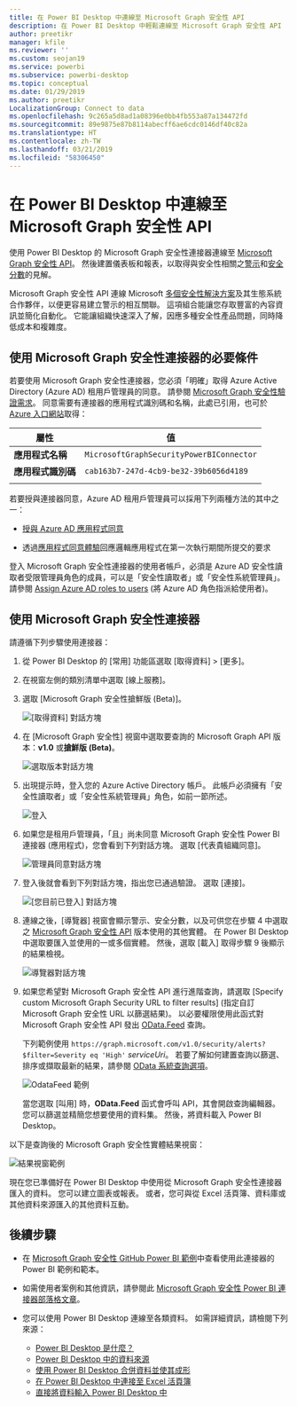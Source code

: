 ```yaml
---
title: 在 Power BI Desktop 中連線至 Microsoft Graph 安全性 API
description: 在 Power BI Desktop 中輕鬆連線至 Microsoft Graph 安全性 API
author: preetikr
manager: kfile
ms.reviewer: ''
ms.custom: seojan19
ms.service: powerbi
ms.subservice: powerbi-desktop
ms.topic: conceptual
ms.date: 01/29/2019
ms.author: preetikr
LocalizationGroup: Connect to data
ms.openlocfilehash: 9c265a5d8ad1a08396e0bb4fb553a87a134472fd
ms.sourcegitcommit: 89e9875e87b8114abecff6ae6cdc0146df40c82a
ms.translationtype: HT
ms.contentlocale: zh-TW
ms.lasthandoff: 03/21/2019
ms.locfileid: "58306450"
---
```

# <a name="connect-to-the-microsoft-graph-security-api-in-power-bi-desktop"></a>在 Power BI Desktop 中連線至 Microsoft Graph 安全性 API

使用 Power BI Desktop 的 Microsoft Graph 安全性連接器連線至 [Microsoft Graph 安全性 API](https://aka.ms/graphsecuritydocs)。 然後建置儀表板和報表，以取得與安全性相關之[警示](https://docs.microsoft.com/graph/api/resources/alert?view=graph-rest-1.0)和[安全分數](https://docs.microsoft.com/graph/api/resources/securescores?view=graph-rest-beta)的見解。

Microsoft Graph 安全性 API 連線 Microsoft [多個安全性解決方案](https://aka.ms/graphsecurityalerts)及其生態系統合作夥伴，以便更容易建立警示的相互關聯。 這項組合能讓您存取豐富的內容資訊並簡化自動化。 它能讓組織快速深入了解，因應多種安全性產品問題，同時降低成本和複雜度。

## <a name="prerequisites-to-use-the-microsoft-graph-security-connector"></a>使用 Microsoft Graph 安全性連接器的必要條件

若要使用 Microsoft Graph 安全性連接器，您必須「明確」取得 Azure Active Directory (Azure AD) 租用戶管理員的同意。 請參閱 [Microsoft Graph 安全性驗證需求](https://aka.ms/graphsecurityauth)。
同意需要有連接器的應用程式識別碼和名稱，此處已引用，也可於 [Azure 入口網站](https://portal.azure.com)取得：

| 屬性 | 值 |
|----------|-------|
| **應用程式名稱** | `MicrosoftGraphSecurityPowerBIConnector` |
| **應用程式識別碼** | `cab163b7-247d-4cb9-be32-39b6056d4189` |
|||

若要授與連接器同意，Azure AD 租用戶管理員可以採用下列兩種方法的其中之一：

* [授與 Azure AD 應用程式同意](https://docs.microsoft.com/azure/active-directory/develop/v2-permissions-and-consent)

* 透過[應用程式同意體驗](https://docs.microsoft.com/azure/active-directory/develop/application-consent-experience)回應邏輯應用程式在第一次執行期間所提交的要求
   
登入 Microsoft Graph 安全性連接器的使用者帳戶，必須是 Azure AD 安全性讀取者受限管理員角色的成員，可以是「安全性讀取者」或「安全性系統管理員」。 請參閱 [Assign Azure AD roles to users](https://docs.microsoft.com/graph/security-authorization#assign-azure-ad-roles-to-users) (將 Azure AD 角色指派給使用者)。

## <a name="using-the-microsoft-graph-security-connector"></a>使用 Microsoft Graph 安全性連接器

請遵循下列步驟使用連接器：

1. 從 Power BI Desktop 的 [常用] 功能區選取 [取得資料] > [更多]。
2. 在視窗左側的類別清單中選取 [線上服務]。
3. 選取 [Microsoft Graph 安全性搶鮮版 (Beta)]。

    ![[取得資料] 對話方塊](media/desktop-connect-graph-security/GetData.PNG)
    
4. 在 [Microsoft Graph 安全性] 視窗中選取要查詢的 Microsoft Graph API 版本：**v1.0** 或**搶鮮版 (Beta)**。

    ![選取版本對話方塊](media/desktop-connect-graph-security/selectVersion.PNG)
    
5. 出現提示時，登入您的 Azure Active Directory 帳戶。 此帳戶必須擁有「安全性讀取者」或「安全性系統管理員」角色，如前一節所述。

    ![登入](media/desktop-connect-graph-security/SignIn.PNG) 
    
6. 如果您是租用戶管理員，「且」尚未同意 Microsoft Graph 安全性 Power BI 連接器 (應用程式)，您會看到下列對話方塊。 選取 [代表貴組織同意]。

    ![管理員同意對話方塊](media/desktop-connect-graph-security/AdminConsent.PNG)
    
7. 登入後就會看到下列對話方塊，指出您已通過驗證。 選取 [連接]。

    ![[您目前已登入] 對話方塊](media/desktop-connect-graph-security/SignedIn.PNG)
    
8. 連線之後，[導覽器] 視窗會顯示警示、安全分數，以及可供您在步驟 4 中選取之 [Microsoft Graph 安全性 API](https://aka.ms/graphsecuritydocs) 版本使用的其他實體。 在 Power BI Desktop 中選取要匯入並使用的一或多個實體。 然後，選取 [載入] 取得步驟 9 後顯示的結果檢視。

    ![導覽器對話方塊](media/desktop-connect-graph-security/NavTable.PNG)
    
9. 如果您希望對 Microsoft Graph 安全性 API 進行進階查詢，請選取 [Specify custom Microsoft Graph Security URL to filter results] \(指定自訂 Microsoft Graph 安全性 URL 以篩選結果\)。 以必要權限使用此函式對 Microsoft Graph 安全性 API 發出 [OData.Feed](https://docs.microsoft.com/power-bi/desktop-connect-odata) 查詢。

   下列範例使用 `https://graph.microsoft.com/v1.0/security/alerts?$filter=Severity eq 'High'` *serviceUri*。 若要了解如何建置查詢以篩選、排序或擷取最新的結果，請參閱 [OData 系統查詢選項](https://docs.microsoft.com/graph/query-parameters)。

   ![OdataFeed 範例](media/desktop-connect-graph-security/ODataFeed.PNG)
    
   當您選取 [叫用] 時，**OData.Feed** 函式會呼叫 API，其會開啟查詢編輯器。 您可以篩選並精簡您想要使用的資料集。 然後，將資料載入 Power BI Desktop。

以下是查詢後的 Microsoft Graph 安全性實體結果視窗：

   ![結果視窗範例](media/desktop-connect-graph-security/Result.PNG)
    

現在您已準備好在 Power BI Desktop 中使用從 Microsoft Graph 安全性連接器匯入的資料。 您可以建立圖表或報表。 或者，您可與從 Excel 活頁簿、資料庫或其他資料來源匯入的其他資料互動。

## <a name="next-steps"></a>後續步驟
* 在 [Microsoft Graph 安全性 GitHub Power BI 範例](https://aka.ms/graphsecuritypowerbiconnectorsamples)中查看使用此連接器的 Power BI 範例和範本。

* 如需使用者案例和其他資訊，請參閱此 [Microsoft Graph 安全性 Power BI 連接器部落格文章](https://aka.ms/graphsecuritypowerbiconnectorblogpost)。

* 您可以使用 Power BI Desktop 連線至各類資料。 如需詳細資訊，請檢閱下列來源：

    * [Power BI Desktop 是什麼？](desktop-what-is-desktop.md)
    * [Power BI Desktop 中的資料來源](desktop-data-sources.md)
    * [使用 Power BI Desktop 合併資料並使其成形](desktop-shape-and-combine-data.md)
    * [在 Power BI Desktop 中連接至 Excel 活頁簿](desktop-connect-excel.md)
    * [直接將資料輸入 Power BI Desktop 中](desktop-enter-data-directly-into-desktop.md)
